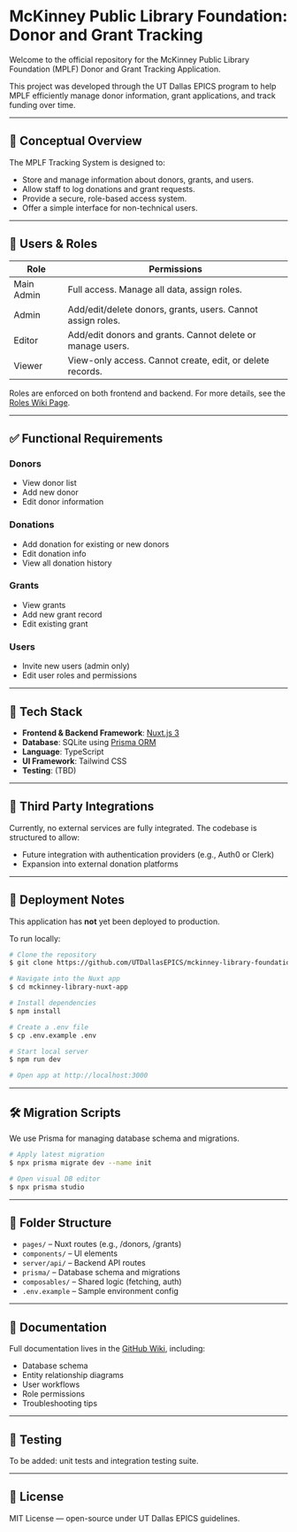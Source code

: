 # McKinney Public Library Foundation: Donor and Grant Tracking

Welcome to the official repository for the McKinney Public Library Foundation (MPLF) Donor and Grant Tracking Application.

This project was developed through the UT Dallas EPICS program to help MPLF efficiently manage donor information, grant applications, and track funding over time.

---

## 📌 Conceptual Overview

The MPLF Tracking System is designed to:

- Store and manage information about donors, grants, and users.
- Allow staff to log donations and grant requests.
- Provide a secure, role-based access system.
- Offer a simple interface for non-technical users.

---

## 👥 Users & Roles

| Role         | Permissions                                                                 |
|--------------|-------------------------------------------------------------------------------|
| Main Admin   | Full access. Manage all data, assign roles.                                |
| Admin        | Add/edit/delete donors, grants, users. Cannot assign roles.                |
| Editor       | Add/edit donors and grants. Cannot delete or manage users.                 |
| Viewer       | View-only access. Cannot create, edit, or delete records.                  |

Roles are enforced on both frontend and backend. For more details, see the [Roles Wiki Page](https://github.com/UTDallasEPICS/mckinney-library-foundation/wiki/User-Roles).

---

## ✅ Functional Requirements

### Donors
- View donor list
- Add new donor
- Edit donor information

### Donations
- Add donation for existing or new donors
- Edit donation info
- View all donation history

### Grants
- View grants
- Add new grant record
- Edit existing grant

### Users
- Invite new users (admin only)
- Edit user roles and permissions

---

## 🔧 Tech Stack

- **Frontend & Backend Framework**: [Nuxt.js 3](https://nuxt.com)
- **Database**: SQLite using [Prisma ORM](https://www.prisma.io/)
- **Language**: TypeScript
- **UI Framework**: Tailwind CSS
- **Testing**: (TBD)

---

## 🧩 Third Party Integrations

Currently, no external services are fully integrated. The codebase is structured to allow:

- Future integration with authentication providers (e.g., Auth0 or Clerk)
- Expansion into external donation platforms

---

## 🚀 Deployment Notes

This application has **not** yet been deployed to production.

To run locally:

```bash
# Clone the repository
$ git clone https://github.com/UTDallasEPICS/mckinney-library-foundation.git

# Navigate into the Nuxt app
$ cd mckinney-library-nuxt-app

# Install dependencies
$ npm install

# Create a .env file
$ cp .env.example .env

# Start local server
$ npm run dev

# Open app at http://localhost:3000
```

---

## 🛠 Migration Scripts

We use Prisma for managing database schema and migrations.

```bash
# Apply latest migration
$ npx prisma migrate dev --name init

# Open visual DB editor
$ npx prisma studio
```

---

## 📂 Folder Structure

- `pages/` – Nuxt routes (e.g., /donors, /grants)
- `components/` – UI elements
- `server/api/` – Backend API routes
- `prisma/` – Database schema and migrations
- `composables/` – Shared logic (fetching, auth)
- `.env.example` – Sample environment config

---

## 📖 Documentation

Full documentation lives in the [GitHub Wiki](https://github.com/UTDallasEPICS/mckinney-library-foundation/wiki), including:

- Database schema
- Entity relationship diagrams
- User workflows
- Role permissions
- Troubleshooting tips

---

## 🧪 Testing

To be added: unit tests and integration testing suite.

---

## 📄 License

MIT License — open-source under UT Dallas EPICS guidelines.
